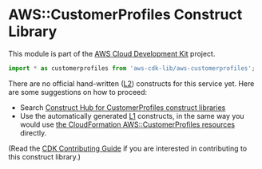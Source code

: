 # AWS::CustomerProfiles Construct Library


This module is part of the [AWS Cloud Development Kit](https://github.com/aws/aws-cdk) project.

```ts nofixture
import * as customerprofiles from 'aws-cdk-lib/aws-customerprofiles';
```

<!--BEGIN CFNONLY DISCLAIMER-->

There are no official hand-written ([L2](https://docs.aws.amazon.com/cdk/latest/guide/constructs.html#constructs_lib)) constructs for this service yet. Here are some suggestions on how to proceed:

- Search [Construct Hub for CustomerProfiles construct libraries](https://constructs.dev/search?q=customerprofiles)
- Use the automatically generated [L1](https://docs.aws.amazon.com/cdk/latest/guide/constructs.html#constructs_l1_using) constructs, in the same way you would use [the CloudFormation AWS::CustomerProfiles resources](https://docs.aws.amazon.com/AWSCloudFormation/latest/UserGuide/AWS_CustomerProfiles.html) directly.


(Read the [CDK Contributing Guide](https://github.com/aws/aws-cdk/blob/master/CONTRIBUTING.md) if you are interested in contributing to this construct library.)

<!--END CFNONLY DISCLAIMER-->
